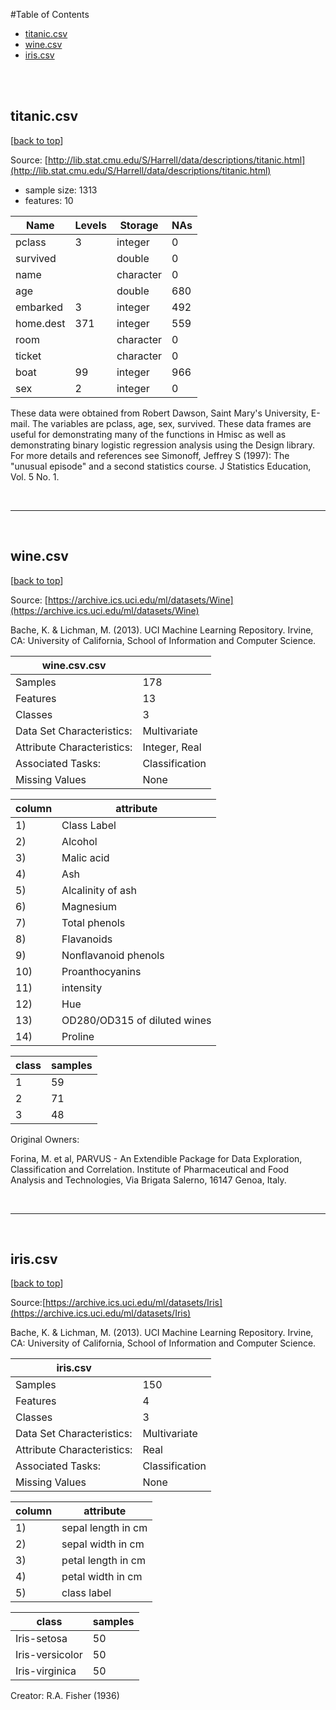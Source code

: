 #Table of Contents
- [titanic.csv](#titanic-csv)
- [wine.csv](#wine-csv)
- [iris.csv](#iris-csv)


<br>
<br>

## titanic.csv
[[back to top](#table-of-contents)]

Source: [http://lib.stat.cmu.edu/S/Harrell/data/descriptions/titanic.html](http://lib.stat.cmu.edu/S/Harrell/data/descriptions/titanic.html)

- sample size: 1313   
- features: 10   

| Name      | Levels | Storage   | NAs |
|-----------|--------|-----------|-----|
| pclass    | 3      | integer   | 0   |
| survived  |        | double    | 0   |
| name      |        | character | 0   |
| age       |        | double    | 680 |
| embarked  | 3      | integer   | 492 |
| home.dest | 371    | integer   | 559 |
| room      |        | character | 0   |
| ticket    |        | character | 0   |
| boat      | 99     | integer   | 966 |
| sex       | 2      | integer   | 0   |


These data were obtained from Robert Dawson, Saint Mary's University, E-mail. The variables are pclass, age, sex, survived. These data frames are useful for demonstrating many of the functions in Hmisc as well as demonstrating binary logistic regression analysis using the Design library. For more details and references see Simonoff, Jeffrey S (1997): The "unusual episode" and a second statistics course. J Statistics Education, Vol. 5 No. 1.

<br>
<hr>
<br>


## wine.csv
[[back to top](#table-of-contents)]

Source: [https://archive.ics.uci.edu/ml/datasets/Wine](https://archive.ics.uci.edu/ml/datasets/Wine)

Bache, K. & Lichman, M. (2013). UCI Machine Learning Repository. Irvine, CA: University of California, School of Information and Computer Science.



|wine.csv.csv					  |		  			|
|----------------------------|----------------|
| Samples                    | 178            |
| Features                   | 13             |
| Classes                    | 3              |
| Data Set Characteristics:  | Multivariate   |
| Attribute Characteristics: | Integer, Real  |
| Associated Tasks:          | Classification |
| Missing Values             | None           |

|	column| attribute	|
|-----|------------------------------|
| 1)  | Class Label                  |
| 2)  | Alcohol                      |
| 3)  | Malic acid                   |
| 4)  | Ash                          |
| 5)  | Alcalinity of ash            |
| 6)  | Magnesium                    |
| 7)  | Total phenols                |
| 8)  | Flavanoids                   |
| 9)  | Nonflavanoid phenols         |
| 10) | Proanthocyanins              |
| 11) | intensity                    |
| 12) | Hue                          |
| 13) | OD280/OD315 of diluted wines |
| 14) | Proline                      |


| class | samples   |
|-------|----|
| 1     | 59 |
| 2     | 71 |
| 3     | 48 |

Original Owners: 

Forina, M. et al, PARVUS - 
An Extendible Package for Data Exploration, Classification and Correlation. 
Institute of Pharmaceutical and Food Analysis and Technologies, Via Brigata Salerno, 
16147 Genoa, Italy. 

<br>
<hr>
<br>

## iris.csv
[[back to top](#table-of-contents)]


Source:[https://archive.ics.uci.edu/ml/datasets/Iris](https://archive.ics.uci.edu/ml/datasets/Iris) 

Bache, K. & Lichman, M. (2013). UCI Machine Learning Repository. Irvine, CA: University of California, School of Information and Computer Science.

|iris.csv					  |		  			|
|----------------------------|----------------|
| Samples                    | 150            |
| Features                   | 4              |
| Classes                    | 3              |
| Data Set Characteristics:  | Multivariate   |
| Attribute Characteristics: | Real           |
| Associated Tasks:          | Classification |
| Missing Values             | None           |


|	column| attribute	|
|-----|------------------------------|
| 1)  | sepal length in cm                  |
| 2)  | sepal width in cm                      |
| 3)  | petal length in cm                   |
| 4)  | petal width in cm                        |
| 5)  | class label|


| class | samples   |
|-------|----|
| Iris-setosa     | 50 |
| Iris-versicolor     | 50 |
| Iris-virginica     | 50 |


Creator: R.A. Fisher (1936)


